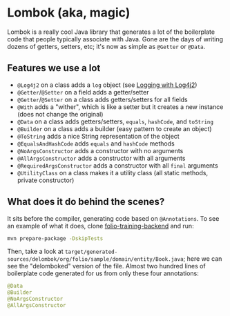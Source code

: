# Lombok (aka, magic)

Lombok is a really cool Java library that generates a lot of the boilerplate code that people
typically associate with Java. Gone are the days of writing dozens of getters, setters, etc; it's
now as simple as `@Getter` or `@Data`.

## Features we use a lot

- `@Log4j2` on a class adds a `log` object (see [Logging with Log4j2](Log4j.md))
- `@Getter`/`@Setter` on a field adds a getter/setter
- `@Getter`/`@Setter` on a class adds getters/setters for all fields
- `@With` adds a "wither", which is like a setter but it creates a new instance (does not change the
  original)
- `@Data` on a class adds getters/setters, `equals`, `hashCode`, and `toString`
- `@Builder` on a class adds a builder (easy pattern to create an object)
- `@ToString` adds a nice String representation of the object
- `@EqualsAndHashCode` adds `equals` and `hashCode` methods
- `@NoArgsConstructor` adds a constructor with no arguments
- `@AllArgsConstructor` adds a constructor with all arguments
- `@RequiredArgsConstructor` adds a constructor with all `final` arguments
- `@UtilityClass` on a class makes it a utility class (all static methods, private constructor)

## What does it do behind the scenes?

It sits before the compiler, generating code based on `@Annotations`. To see an example of what it
does, clone [folio-training-backend](https://github.com/ualibweb/folio-training-backend) and run:

```sh
mvn prepare-package -DskipTests
```

Then, take a look at `target/generated-sources/delombok/org/folio/sample/domain/entity/Book.java`;
here we can see the "delomboked" version of the file. Almost two hundred lines of boilerplate code
generated for us from only these four annotations:

```java
@Data
@Builder
@NoArgsConstructor
@AllArgsConstructor
```
